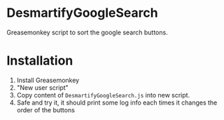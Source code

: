 # DesmartifyGoogleSearch
Greasemonkey script to sort the google search buttons.

# Installation
1. Install Greasemonkey
2. "New user script"
3. Copy content of `DesmartifyGoogleSearch.js` into new script.
4. Safe and try it, it should print some log info each times it changes the order of the buttons
